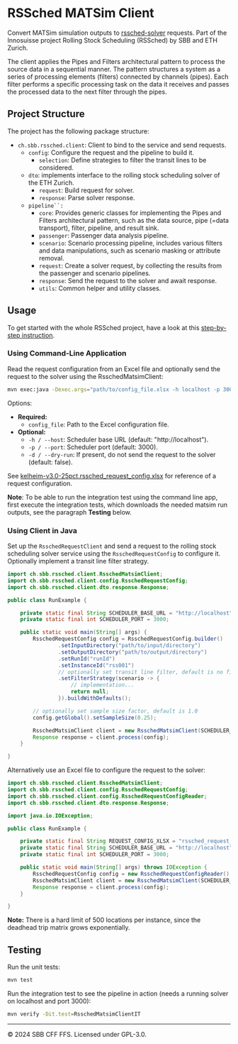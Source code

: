 # RSSched MATSim Client

Convert MATSim simulation outputs to [rssched-solver](https://github.com/rolling-stock-scheduling/rssched-solver)
requests. Part of the Innosuisse project Rolling Stock Scheduling (RSSched) by SBB and ETH Zurich.

The client applies the Pipes and Filters architectural pattern to process the source data in a sequential manner. The
pattern structures a system as a series of processing elements (filters) connected by channels (pipes). Each filter
performs a specific processing task on the data it receives and passes the processed data to the next filter through the
pipes.

## Project Structure

The project has the following package structure:

- `ch.sbb.rssched.client`: Client to bind to the service and send requests.
    - `config`: Configure the request and the pipeline to build it.
        - `selection`: Define strategies to filter the transit lines to be considered.
    - `dto`: implements interface to the rolling stock scheduling solver of the ETH Zurich.
        - `request`: Build request for solver.
        - `response`: Parse solver response.
    - `pipeline``:`
        - `core`: Provides generic classes for implementing the Pipes and Filters architectural pattern, such as the
          data
          source, pipe (=data transport), filter, pipeline, and result sink.
        - `passenger`: Passenger data analysis pipeline.
        - `scenario`: Scenario processing pipeline, includes various filters and data manipulations, such as scenario
          masking or attribute removal.
        - `request`: Create a solver request, by collecting the results from the passenger and scenario pipelines.
        - `response`: Send the request to the solver and await response.
        - `utils`: Common helper and utility classes.

## Usage

To get started with the whole RSSched project, have a look at this [step-by-step instruction](https://github.com/rolling-stock-scheduling/.github/blob/main/getting_started.md).

### Using Command-Line Application

Read the request configuration from an Excel file and optionally send the request to the solver using the
RsschedMatsimClient:

```sh
mvn exec:java -Dexec.args="path/to/config_file.xlsx -h localhost -p 3000 -d"
```

Options:

- **Required:**
    - `config_file`: Path to the Excel configuration file.
- **Optional:**
    - `-h / --host`: Scheduler base URL (default: "http://localhost").
    - `-p / --port`: Scheduler port (default: 3000).
    - `-d / --dry-run`: If present, do not send the request to the solver (default: false).

See [kelheim-v3.0-25pct.rssched_request_config.xlsx](integration-test/input/de/kelheim/kelheim-v3.0/25pct/kelheim-v3.0-25pct.rssched_request_config.xlsx)
for reference of a request configuration.

**Note**: To be able to run the integration test using the command line app, first execute the integration tests, which
downloads the needed matsim run outputs, see the paragraph **Testing** below.

### Using Client in Java

Set up the `RsschedRequestClient` and send a request to the rolling stock scheduling solver service using
the `RsschedRequestConfig` to configure it. Optionally implement a transit line filter strategy.

```java
import ch.sbb.rssched.client.RsschedMatsimClient;
import ch.sbb.rssched.client.config.RsschedRequestConfig;
import ch.sbb.rssched.client.dto.response.Response;

public class RunExample {

    private static final String SCHEDULER_BASE_URL = "http://localhost";
    private static final int SCHEDULER_PORT = 3000;

    public static void main(String[] args) {
        RsschedRequestConfig config = RsschedRequestConfig.builder()
                .setInputDirectory("path/to/input/directory")
                .setOutputDirectory("path/to/output/directory")
                .setRunId("runId")
                .setInstanceId("rss001")
                // optionally set transit line filter, default is no filtering
                .setFilterStrategy(scenario -> {
                    // implementation...
                    return null;
                }).buildWithDefaults();

        // optionally set sample size factor, default is 1.0
        config.getGlobal().setSampleSize(0.25);

        RsschedMatsimClient client = new RsschedMatsimClient(SCHEDULER_BASE_URL, SCHEDULER_PORT);
        Response response = client.process(config);
    }

}
```

Alternatively use an Excel file to configure the request to the solver:

```java
import ch.sbb.rssched.client.RsschedMatsimClient;
import ch.sbb.rssched.client.config.RsschedRequestConfig;
import ch.sbb.rssched.client.config.RsschedRequestConfigReader;
import ch.sbb.rssched.client.dto.response.Response;

import java.io.IOException;

public class RunExample {

    private static final String REQUEST_CONFIG_XLSX = "rssched_request_config.xlsx";
    private static final String SCHEDULER_BASE_URL = "http://localhost";
    private static final int SCHEDULER_PORT = 3000;

    public static void main(String[] args) throws IOException {
        RsschedRequestConfig config = new RsschedRequestConfigReader().readExcelFile(REQUEST_CONFIG_XLSX);
        RsschedMatsimClient client = new RsschedMatsimClient(SCHEDULER_BASE_URL, SCHEDULER_PORT);
        Response response = client.process(config);
    }

}
```

**Note:** There is a hard limit of 500 locations per instance, since the deadhead trip matrix grows exponentially.

## Testing

Run the unit tests:

```sh
mvn test
```

Run the integration test to see the pipeline in action (needs a running solver on localhost and port 3000):

```sh
mvn verify -Dit.test=RsschedMatsimClientIT
```

---

© 2024 SBB CFF FFS. Licensed under GPL-3.0.
